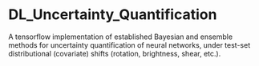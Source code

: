 # DL_Uncertainty_Quantification
A tensorflow implementation of established Bayesian and ensemble methods for uncertainty quantification of neural networks, under test-set distributional (covariate) shifts (rotation, brightness, shear, etc.).
